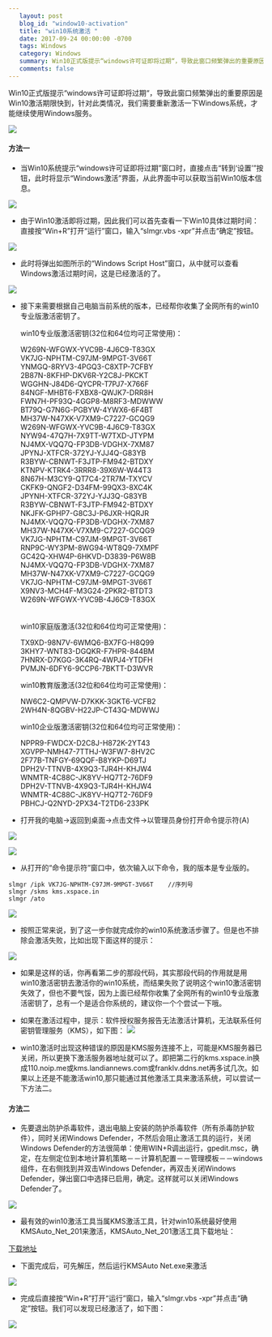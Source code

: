 ```yaml
---
   layout: post
   blog_id: "window10-activation"
   title: "win10系统激活 "
   date: 2017-09-24 00:00:00 -0700
   tags: Windows
   category: Windows
   summary: Win10正式版提示“windows许可证即将过期“，导致此窗口频繁弹出的重要原因是Win10激活期限快到，针对此类情况，我们需要重新激活一下Windows系统，才能继续使用Windows服务
   comments: false
---
```


Win10正式版提示“windows许可证即将过期“，导致此窗口频繁弹出的重要原因是Win10激活期限快到，针对此类情况，我们需要重新激活一下Windows系统，才能继续使用Windows服务。

![](http://upload-images.jianshu.io/upload_images/6673460-7fdefb7573de274b.png?imageMogr2/auto-orient/strip%7CimageView2/2/w/1240)

#### 方法一

* 当Win10系统提示“windows许可证即将过期”窗口时，直接点击“转到‘设置’”按钮，此时将显示“Windows激活”界面，从此界面中可以获取当前Win10版本信息。


![](http://upload-images.jianshu.io/upload_images/6673460-74e7baa675428f55.png?imageMogr2/auto-orient/strip%7CimageView2/2/w/1240)

* 由于Win10激活即将过期，因此我们可以首先查看一下Win10具体过期时间：直接按“Win+R”打开“运行”窗口，输入“slmgr.vbs -xpr”并点击“确定”按钮。

![](http://upload-images.jianshu.io/upload_images/6673460-0157df4c3b9eb08d.png?imageMogr2/auto-orient/strip%7CimageView2/2/w/1240)

* 此时将弹出如图所示的“Windows Script Host”窗口，从中就可以查看Windows激活过期时间，这是已经激活的了。


![](http://upload-images.jianshu.io/upload_images/6673460-1ebad54c43bc1bee.png?imageMogr2/auto-orient/strip%7CimageView2/2/w/1240)

* 接下来需要根据自己电脑当前系统的版本，已经帮你收集了全网所有的win10专业版激活密钥了。

    win10专业版激活密钥(32位和64位均可正常使用)：<br>
    
    W269N-WFGWX-YVC9B-4J6C9-T83GX<br>
    VK7JG-NPHTM-C97JM-9MPGT-3V66T<br>
    YNMGQ-8RYV3-4PGQ3-C8XTP-7CFBY<br>
    2B87N-8KFHP-DKV6R-Y2C8J-PKCKT<br>
    WGGHN-J84D6-QYCPR-T7PJ7-X766F<br>
    84NGF-MHBT6-FXBX8-QWJK7-DRR8H<br>
    FWN7H-PF93Q-4GGP8-M8RF3-MDWWW<br>
    BT79Q-G7N6G-PGBYW-4YWX6-6F4BT<br>
    MH37W-N47XK-V7XM9-C7227-GCQG9<br>
    W269N-WFGWX-YVC9B-4J6C9-T83GX<br>
    NYW94-47Q7H-7X9TT-W7TXD-JTYPM<br>
    NJ4MX-VQQ7Q-FP3DB-VDGHX-7XM87<br>
    JPYNJ-XTFCR-372YJ-YJJ4Q-G83YB<br>
    R3BYW-CBNWT-F3JTP-FM942-BTDXY<br>
    KTNPV-KTRK4-3RRR8-39X6W-W44T3<br>
    8N67H-M3CY9-QT7C4-2TR7M-TXYCV<br>
    CKFK9-QNGF2-D34FM-99QX3-8XC4K<br>
    JPYNH-XTFCR-372YJ-YJJ3Q-G83YB<br>
    R3BYW-CBNWT-F3JTP-FM942-BTDXY<br>
    NKJFK-GPHP7-G8C3J-P6JXR-HQRJR<br>
    NJ4MX-VQQ7Q-FP3DB-VDGHX-7XM87<br>
    MH37W-N47XK-V7XM9-C7227-GCQG9<br>
    VK7JG-NPHTM-C97JM-9MPGT-3V66T<br>
    RNP9C-WY3PM-8WG94-WT8Q9-7XMPF<br>
    GC42Q-XHW4P-6HKVD-D3839-P6W8B<br>
    NJ4MX-VQQ7Q-FP3DB-VDGHX-7XM87<br>
    MH37W-N47XK-V7XM9-C7227-GCQG9<br>
    VK7JG-NPHTM-C97JM-9MPGT-3V66T<br>
    X9NV3-MCH4F-M3G24-2PKR2-BTDT3<br>
    W269N-WFGWX-YVC9B-4J6C9-T83GX<br>
　
    
    win10家庭版激活(32位和64位均可正常使用)：<br>
    
    TX9XD-98N7V-6WMQ6-BX7FG-H8Q99<br>
    3KHY7-WNT83-DGQKR-F7HPR-844BM<br>
    7HNRX-D7KGG-3K4RQ-4WPJ4-YTDFH<br>
    PVMJN-6DFY6-9CCP6-7BKTT-D3WVR<br>
   
    win10教育版激活(32位和64位均可正常使用)：<br>
    
    NW6C2-QMPVW-D7KKK-3GKT6-VCFB2<br>
    2WH4N-8QGBV-H22JP-CT43Q-MDWWJ<br>
   
    win10企业版激活密钥(32位和64位均可正常使用)：<br>
    
    NPPR9-FWDCX-D2C8J-H872K-2YT43<br>
    XGVPP-NMH47-7TTHJ-W3FW7-8HV2C<br>
    2F77B-TNFGY-69QQF-B8YKP-D69TJ<br>
    DPH2V-TTNVB-4X9Q3-TJR4H-KHJW4<br>
    WNMTR-4C88C-JK8YV-HQ7T2-76DF9<br>
    DPH2V-TTNVB-4X9Q3-TJR4H-KHJW4<br>
    WNMTR-4C88C-JK8YV-HQ7T2-76DF9<br>
    PBHCJ-Q2NYD-2PX34-T2TD6-233PK<br>

* 打开我的电脑->返回到桌面->点击文件->以管理员身份打开命令提示符(A)

![](http://upload-images.jianshu.io/upload_images/6673460-df75f503ef4b1abb.png?imageMogr2/auto-orient/strip%7CimageView2/2/w/1240)

![](http://upload-images.jianshu.io/upload_images/6673460-915453fabbd78ee3.png?imageMogr2/auto-orient/strip%7CimageView2/2/w/1240)

* 从打开的“命令提示符”窗口中，依次输入以下命令，我的版本是专业版的。
 ```
slmgr /ipk VK7JG-NPHTM-C97JM-9MPGT-3V66T    //序列号
slmgr /skms kms.xspace.in
slmgr /ato
```


![](http://upload-images.jianshu.io/upload_images/6673460-68f2848336f02592.png?imageMogr2/auto-orient/strip%7CimageView2/2/w/1240)

* 按照正常来说，到了这一步你就完成你的win10系统激活步骤了。但是也不排除会激活失败，比如出现下面这样的提示：

![](http://upload-images.jianshu.io/upload_images/6673460-723a2d320c789d14.png?imageMogr2/auto-orient/strip%7CimageView2/2/w/1240)

* 如果是这样的话，你再看第二步的那段代码，其实那段代码的作用就是用win10激活密钥去激活你的win10系统，而结果失败了说明这个win10激活密钥失效了，但也不要气馁，因为上面已经帮你收集了全网所有的win10专业版激活密钥了，总有一个是适合你系统的，建议你一个个尝试一下哦。

* 如果在激活过程中，提示：软件授权服务报告无法激活计算机，无法联系任何密钥管理服务（KMS），如下图：
![](http://upload-images.jianshu.io/upload_images/6673460-343e1a13ce27be74.png?imageMogr2/auto-orient/strip%7CimageView2/2/w/1240)

* win10激活时出现这种错误的原因是KMS服务连接不上，可能是KMS服务器已关闭，所以更换下激活服务器地址就可以了。即把第二行的kms.xspace.in换成110.noip.me或kms.landiannews.com或franklv.ddns.net再多试几次。如果以上还是不能激活win10,那只能通过其他激活工具来激活系统，可以尝试一下方法二。

#### 方法二

* 先要退出防护杀毒软件，退出电脑上安装的防护杀毒软件（所有杀毒防护软件），同时关闭Windows Defender，不然后会阻止激活工具的运行，关闭Windows Defender的方法很简单：使用WIN+R调出运行，gpedit.msc，确定，在左侧定位到本地计算机策略－－计算机配置－－管理模板－－windows组件，在右侧找到并双击Windows Defender，再双击关闭Windows Defender，弹出窗口中选择已启用，确定。这样就可以关闭Windows Defender了。


![](http://upload-images.jianshu.io/upload_images/6673460-bb3280e23bdd48bc.png?imageMogr2/auto-orient/strip%7CimageView2/2/w/1240)

* 最有效的win10激活工具当属KMS激活工具，针对win10系统最好使用KMSAuto_Net_201来激活，KMSAuto_Net_201激活工具下载地址：

[下载地址](http://download.csdn.net/download/kesixin/9994598)

* 下面完成后，可先解压，然后运行KMSAuto Net.exe来激活

![](http://upload-images.jianshu.io/upload_images/6673460-f6b7b18a75aa3391.png?imageMogr2/auto-orient/strip%7CimageView2/2/w/1240)

* 完成后直接按“Win+R”打开“运行”窗口，输入“slmgr.vbs -xpr”并点击“确定”按钮。我们可以发现已经激活了，如下图：

![](http://upload-images.jianshu.io/upload_images/6673460-1ebad54c43bc1bee.png?imageMogr2/auto-orient/strip%7CimageView2/2/w/1240)